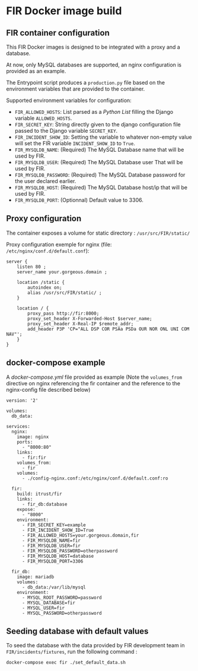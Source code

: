 # FIR Docker image build

## FIR container configuration

This FIR Docker images is designed to be integrated with a proxy and a database.

At now, only MySQL databases are supported, an nginx configuration is provided as an example.

The Entrypoint script produces a `production.py` file based on the environment variables that are provided to the container.

Supported environment variables for configuration:

- `FIR_ALLOWED_HOSTS`: List parsed as a *Python List* filling the Django variable `ALLOWED_HOSTS`.
- `FIR_SECRET_KEY`: String directly given to the django configuration file passed to the Django variable `SECRET_KEY`.
- `FIR_INCIDENT_SHOW_ID`: Setting the variable to whatever non-empty value will set the FIR variable `INCIDENT_SHOW_ID` to `True`.
- `FIR_MYSQLDB_NAME`: (Required) The MySQL Database name that will be used by FIR.
- `FIR_MYSQLDB_USER`: (Required) The MySQL Database user That will be used by FIR.
- `FIR_MYSQLDB_PASSWORD`: (Required) The MySQL Database password for the user declared earlier.
- `FIR_MYSQLDB_HOST`: (Required) The MySQL Database host/ip that will be used by FIR.
- `FIR_MYSQLDB_PORT`: (Optionnal) Default value to 3306.

## Proxy configuration

The container exposes a volume for static directory : `/usr/src/FIR/static/`

Proxy configuration exemple for nginx (file: `/etc/nginx/conf.d/default.conf`):

```
server {
    listen 80 ;
    server_name your.gorgeous.domain ;

    location /static {
        autoindex on;
        alias /usr/src/FIR/static/ ;
    }

    location / {
        proxy_pass http://fir:8000;
        proxy_set_header X-Forwarded-Host $server_name;
        proxy_set_header X-Real-IP $remote_addr;
        add_header P3P 'CP="ALL DSP COR PSAa PSDa OUR NOR ONL UNI COM NAV"';
    }
}
```

## docker-compose example

A *docker-compose.yml* file provided as example (Note the `volumes_from` directive on nginx referencing the fir container and the reference to the nginx-config file described below)

```
version: '2'

volumes:
  db_data:

services:
  nginx:
    image: nginx
    ports:
      - "8000:80"
    links:
      - fir:fir
    volumes_from:
      - fir
    volumes:
      - ./config-nginx.conf:/etc/nginx/conf.d/default.conf:ro

  fir:
    build: itrust/fir
    links:
      - fir_db:database
    expose:
      - "8000"
    environment:
      - FIR_SECRET_KEY=example
      - FIR_INCIDENT_SHOW_ID=True
      - FIR_ALLOWED_HOSTS=your.gorgeous.domain,fir
      - FIR_MYSQLDB_NAME=fir
      - FIR_MYSQLDB_USER=fir
      - FIR_MYSQLDB_PASSWORD=otherpassword
      - FIR_MYSQLDB_HOST=database
      - FIR_MYSQLDB_PORT=3306

  fir_db:
    image: mariadb
    volumes:
      - db_data:/var/lib/mysql
    environment:
      - MYSQL_ROOT_PASSWORD=password
      - MYSQL_DATABASE=fir
      - MYSQL_USER=fir
      - MYSQL_PASSWORD=otherpassword
```

## Seeding database with default values

To seed the database with the data provided by FIR development team in `FIR/incidents/fixtures`, run the following command :

```
docker-compose exec fir ./set_default_data.sh
```
